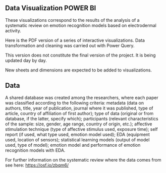 ## Data Visualization POWER BI

These visualizations correspond to the results of the analysis of a systematic review on emotion recognition models based on electrodermal activity.

Here is the PDF version of a series of interactive visualizations. Data transformation and cleaning was carried out with Power Query.

This version does not constitute the final version of the project. It is being updated day by day.

New sheets and dimensions are expected to be added to visualizations.


## Data

A shared database was created among the researchers, where each paper was classified according to the following criteria: metadata (data on authors, title, year of publication, journal where it was published, type of article, country of affiliation of first author); type of data (original or from database, if the latter, specify which); participants (relevant characteristics of the sample: size, gender, age range, country of origin, etc.); affective stimulation technique (type of affective stimulus used, exposure time); self report (if used, what type used, emotion model used); EDA (equipment used, location of sensors); statistical learning models (output of model used, type of model); emotion model and performance of emotion recognition models with EDA.

For further information on the systematic review where the data comes from see here: https://osf.io/zbqm6/